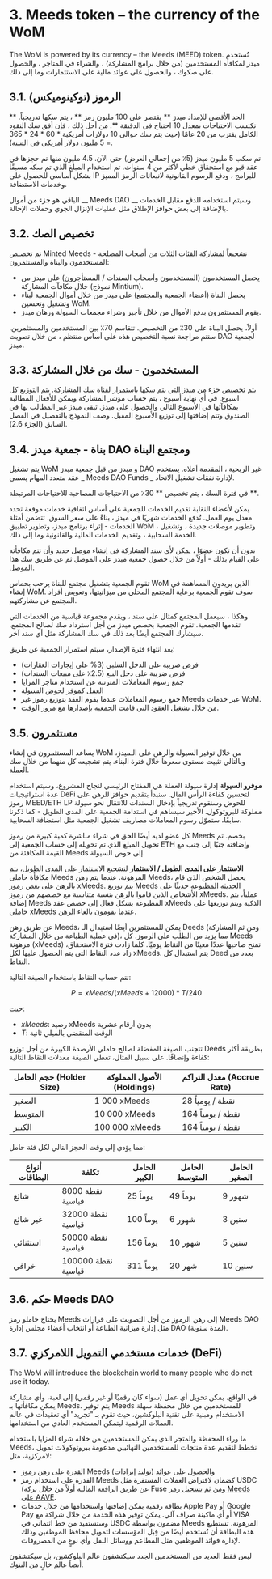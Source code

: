 # 3. Meeds token – the currency of the WoM

The WoM is powered by its currency – the Meeds (MEED) token. تُستخدم ميدز لمكافأة المستخدمين (من خلال برامج المشاركة) ، والشراء في المتاجر ، والحصول على صكوك ، والحصول على عوائد مالية على الاستثمارات وما إلى ذلك.

## 3.1. الرموز (توكينوميكس)

الحد الأقصى للإمداد ميدز ** يقتصر على 100 مليون رمز ** ، يتم سكها تدريجياً. ** تكتسب الاحتياجات بمعدل 10 احتياج في الدقيقة **. من أجل ذلك ، فإن أفق سك النقود الكامل يقترب من 20 عامًا (حيث يتم سك حوالي 10 دولارات أمريكية * 60 * 24 * 365 = 5 مليون دولار أمريكي في السنة).

تم سكب 5 مليون ميدز (5٪ من إجمالي العرض) حتى الآن. 4.5 مليون منها تم حجزها في عقد قبو مع استحقاق خطي لأكثر من 4 سنوات. تم استخدام المبلغ الذي تم سكه مسبقًا بشكل أساسي للحصول على IP للبرامج ، ودفع الرسوم القانونية لانبعاثات الرمز المميز وخدمات الاستضافة.

الباقي هو جزء من أموال __ Meeds DAO __ وسيتم استخدامه للدفع مقابل الخدمات بالإضافة إلى بعض حوافز الإطلاق مثل عمليات الإنزال الجوي وحملات الإحالة.


## 3.2. تخصيص الصك

تم تخصيص Minted Meeds تشجيعاً لمشاركة الفئات الثلاث من أصحاب المصلحة - المستخدمون والبناة والمستثمرون:

- يحصل المستخدمون (المستخدمون وأصحاب السندات / المستأجرون) على ميدز من خلال مكافآت المشاركة (نموذج Mintium).
- يحصل البناة (أعضاء الجمعية والمجتمع) على ميدز من خلال أموال الجمعية لبناء وتشغيل وتحسين WoM.
- يقوم المستثمرون بدفع الأموال من خلال تأجير وشراء مجمعات السيولة ورهان ميدز.

أولاً، يحصل البناة على 30٪ من التخصيص. تتقاسم 70٪ بين المستخدمين والمستثمرين. ستتم مراجعة نسبة التخصيص هذه على أساس منتظم ، من خلال تصويت DAO لجمعية ميدز.

## 3.3. المستخدمون - سك من خلال المشاركة

يتم تخصيص جزء من ميدز التي يتم سكها باستمرار لقناة سك المشاركة. يتم التوزيع كل اسبوع. في أي نهاية أسبوع ، يتم حساب مؤشر المشاركة ويمكن للأفعال المطالبة بمكافآتها في الأسبوع التالي والحصول على ميدز. تبقى ميدز غير المطالب بها في الصندوق وتتم إضافتها إلى توزيع الأسبوع المقبل. وصف النموذج بالتفصيل في الفصل السابق (الجزء 2.6).

## 3.4. بناة - جمعية ميدز DAO ومجتمع البناة

يتم تشغيل WoM و ميدز من قبل جمعية ميدز DAO غير الربحية ، المقدمة أعلاه. يستخدم عقد متعدد المهام يسمى _ Meeds DAO Funds _ لإدارة نفقات تشغيل الاتحاد.

في فترة السك ، يتم تخصيص ** 30٪ من الاحتياجات المصاحبة للاحتياجات المرتبطة **.

يمكن لأعضاء النقابة تقديم الخدمات للجمعية على أساس اتفاقية خدمات موقعة تحدد معدل يوم العمل. تُدفع الخدمات شهريًا في ميدز ، بناءً على سعر السوق. تتضمن أمثلة الخدمات - إثراء برنامج ميدز، وتطوير تطبيق WoM ، وتطوير موصلات جديدة ، وتشغيل الخدمة السحابية ، وتقديم الخدمات المالية والقانونية وما إلى ذلك.

بدون أن تكون عضوًا ، يمكن لأي سند المشاركة في إنشاء موصل جديد وأن تتم مكافأته على القيام بذلك - أولاً من خلال حصول جمعية ميدز على الموصل ثم عن طريق سك هذا الموصل.

تقوم الجمعية بتشغيل مجتمع للبناة يرحب بحماس WoM الذين يريدون المساهمة في إنشاء WoM. سوف تقوم الجمعية برعاية المجتمع المحلي من ميزانيتها، وتعويض أفراد المجتمع عن مشاركتهم.

وهكذا ، سيعمل المجتمع كمثال على سند ، ويقدم مجموعة قياسية من الخدمات التي تقدمها الجمعية. تقوم الجمعية بحصص ميدز من أجل استرداد صك لصالح المجتمع. سيشارك المجتمع أيضًا بعد ذلك في سك المشاركة مثل أي سند آخر.

بعد انتهاء فترة الإصدار، سيتم استمرار الجمعية عن طريق:

- فرض ضريبة على الدخل السلبي (3% على إيجارات العقارات)
- فرض ضريبة على دخل البيع (2.5٪ على مبيعات السندات)
- جمع رسوم المعاملات المترتبة عن استخدام متاجر المزايا
- العمل كموفر لحوض السيولة
- جمع رسوم المعاملات عندما يقوم العقد بتوزيع رموز غير Meeds عبر خدمات WoM.
- من خلال تشغيل العقود التي قامت الجمعية بإصدارها مع مرور الوقت.


## 3.5. مستثمرون

يساعد المستثمرون في إنشاء WoM من خلال توفير السيولة والرهن على الـميدز، وبالتالي تثبيت مستوى سعرها خلال فترة البناء. يتم تشجيعه كل منهما من خلال سك العملة.

**موفرو السيولة** إدارة سيولة العملة هي المفتاح الرئيسي لنجاح المشروع، وسيتم استخدام عدة استراتيجيات DeFi لتحسين كفاءة الرأس المال. سنبدأ بتقديم حوافز للرهن على رموز MEED/ETH LP للحوض وسنقوم تدريجياً بإدخال السندات للانتقال نحو سيولة مملوكة للبروتوكول. الأخير سيساهم في استدامة الجمعية على المدى الطويل - كما ذكرنا سابقًا، ستموّل رسوم المعاملات مصاريف تشغيل الجمعية مثل استضافة السحابية.

كل عضو لديه أيضًا الحق في شراء مباشرة كمية كبيرة من رموز Meeds بخصم. تم تحويل المبلغ الذي تم تحويله إلى حساب الجمعية إلى ETH وإضافته جنبًا إلى جنب مع القيمة المكافئة من Meeds إلى حوض السيولة.

**الاستثمار على المدى الطويل / الاستثمار** لتشجيع الاستثمار على المدى الطويل، يتم مكافأة حاملي Meeds المرهونة. عندما يتم رهن Meeds، يحصل الشخص الذي قام بالرهن على بعض رموز xMeeds. يتم توزيع Meeds الحديثة المطبوعة حديثًا على الأشخاص الذين قاموا بالرهن بنسبة متناسبة مع حصصهم من رموز xMeeds. عملياً، يتم إضافة Meeds المطبوعة بشكل فعال إلى حصص عقد xMeeds الذكية ويتم توزيعها على حاملي xMeeds عندما يقومون بالغاء الرهن.

عن طريق رهن Meeds، يمكن للمستثمرين أيضًا استبدال الـ Deeds (ومن ثم المشاركة في عملية الطباعة من خلال المشاركة)، مما يزيد من الطلب على الرموز. كل Meeds مرهونة (xMeeds) تمنح صاحبها عددًا معينًا من النقاط يوميًا. كلما زادت فترة الاستحقاق، زاد عدد النقاط التي يتم الحصول عليها لكل xMeeds. يتم استبدال كل Deed بعدد من النقاط.

تتم حساب النقاط باستخدام الصيغة التالية:

 $$ P = xMeeds / (xMeeds + 12000) * T / 240 $$

 حيث:

- $xMeeds$: رصيد xMeeds بدون أرقام عشرية
- $T$: الوقت المنقضي بالميلي ثانية

تتجنب الصيغة المفضلة لصالح حاملي الأرصدة الكبيرة من أجل توزيع Deeds بطريقة أكثر كفاءة وإنصافًا. على سبيل المثال، تعطي الصيغة معدلات النقاط التالية:

| **حجم الحامل (Holder Size)** | **الأصول المملوكة (Holdings)** | **معدل التراكم (Accrue Rate)** |
| ---------------------------- | ------------------------------ | ------------------------------ |
| الصغير                       | 1 000 xMeeds                   | 28 نقطة / يومياً               |
| المتوسط                      | 10 000 xMeeds                  | 164 نقطة / يومياً              |
| الكبير                       | 100 000 xMeeds                 | 164 نقطة / يومياً              |


مما يؤدي إلى وقت الحجز التالي لكل فئة حامل:

| **أنواع البطاقات** | **تكلفة**          | **الحامل الكبير** | **الحامل المتوسط** | **الحامل الصغير** |
| ------------------ | ------------------ | ----------------- | ------------------ | ----------------- |
| شائع               | 8000 نقطة قياسية   | 25 يوماً          | 49 يوماً           | 9 شهور            |
| غير شائع           | 32000 نقطة قياسية  | 100 يوماً         | 6 شهور             | 3 سنين            |
| استثنائي           | 50000 نقطة قياسية  | 156 يوماً         | 10 شهور            | 5 سنين            |
| خرافي              | 100000 نقطة قياسية | 311 يوماً         | 20 شهر             | 10 سنين           |

## 3.6. حكم Meeds DAO

يحتاج حاملو رمز Meeds إلى رهن الرموز من أجل التصويت على قرارات Meeds DAO مثل إدارة ميزانية الطباعة أو انتخاب أعضاء مجلس إدارة DAO (لمدة سنوية).

## 3.7. خدمات مستخدمي التمويل اللامركزي (DeFi)

The WoM will introduce the blockchain world to many people who do not use it today.

في الواقع، يمكن تحويل أي عمل (سواء كان رقميًا أو غير رقمي) إلى لعبة، وأي مشاركة يمكن مكافأتها بـ Meeds. يتم توفير Meeds للمستخدمين من خلال محفظة سهلة الاستخدام ومبنية على تقنية البلوكشين، حيث تقوم بـ "تجريد" أي تعقيدات في عالم العملات الرقمية ليتمكن المستخدم العادي من استخدامها.

ما وراء المحفظة والمتجر الذي يمكن للمستخدمين من خلاله شراء المزايا باستخدام Meeds، نخطط لتقديم عدة منتجات للمستخدمين النهائيين مدعومة ببروتوكولات تمويل لامركزية، مثل:

- القدرة على رهن رموز Meeds والحصول على عوائد (توليد إيرادات)
- القدرة على استخدام رمز Meeds كضمان لاقتراض العملات المستقرة مثل USDC (عن طريق الرافعة المالية أولاً من خلال بركة Fuse [ ومن ثم تسجيل رمز Meeds على ](https://app.rari.capital/fuse) [AAVE](https://aave.com/).
- بطاقة رقمية يمكن إضافتها واستخدامها من خلال خدمات Apple Pay أو Google Pay أو أي ماكينة صراف آلي. يمكن توفير هذه الخدمة من خلال شراكة مع VISA وستستفيد من خط ائتماني في USDC مضمون بواسطة Meeds المرهونة. تستطيع هذه البطاقة أن تُستخدم أيضًا من قِبَل المؤسسات لتمويل محافظ الموظفين وذلك لإدارة فوائد الموظفين مثل المطاعم ووسائل النقل وأي نوعٍ من المصروفات.

ليس فقط العديد من المستخدمين الجدد سيكتشفون عالم البلوكشين، بل سيكتشفون أيضاً عالم خالٍ من البنوك.

 
